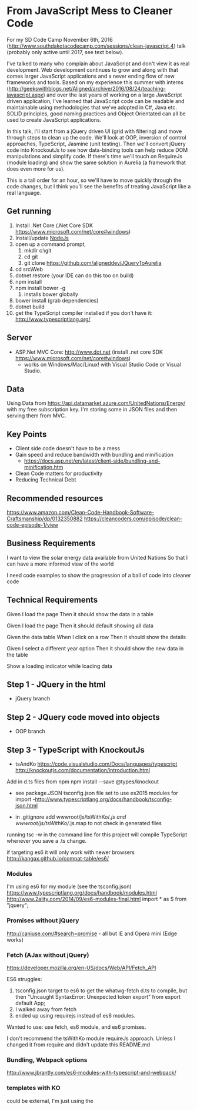 # From JavaScript Mess to Cleaner Code

For my SD Code Camp November 6th, 2016 (http://www.southdakotacodecamp.com/sessions/clean-javascript,4) talk (probably only active until 2017, see text below).

I've talked to many who complain about JavaScript and don't view it as real development. Web development continues to grow and along with that comes larger JavaScript applications and a never ending flow of new frameworks and tools. Based on my experience this summer with interns (http://geekswithblogs.net/Aligned/archive/2016/08/24/teaching-javascript.aspx) and over the last years of working on a large JavaScript driven application, I've learned that JavaScript code can be readable and maintainable using methodologies that we've adopted in C#, Java etc. SOLID principles, good naming practices and Object Orientated can all be used to create JavaScript applications.

In this talk, I'll start from a jQuery driven UI (grid with filtering) and move through steps to clean up the code. We'll look at OOP, inversion of control approaches, TypeScript, Jasmine (unit testing). Then we'll convert jQuery code into KnockoutJs to see how data-binding tools can help reduce DOM manipulations and simplify code. If there's time we'll touch on RequireJs (module loading) and show the same solution in Aurelia (a framework that does even more for us).

This is a tall order for an hour, so we'll have to move quickly through the code changes, but I think you'll see the benefits of treating JavaScript like a real language.

## Get running

 1. Install .Net Core  (.Net Core SDK https://www.microsoft.com/net/core#windows)
 1. Install/update [NodeJs](http://www.nodejs.org)
 1. open up a command prompt,
    1. mkdir c:\git
    1. cd git
    1. git clone https://github.com/aligneddev/JQueryToAurelia
 1. cd src\Web
 1. dotnet restore (your IDE can do this too on build)
 1. npm install
 1. npm install bower -g
    1. installs bower globally
 1. bower install (grab dependencies)
 1. dotnet build
 1. get the TypeScript compiler installed if you don't have it: http://www.typescriptlang.org/

## Server

* ASP.Net MVC Core: http://www.dot.net (install .net core SDK https://www.microsoft.com/net/core#windows)
  * works on Windows/Mac/Linux! with Visual Studio Code or Visual Studio.

## Data

Using Data from https://api.datamarket.azure.com/UnitedNations/Energy/ with my free subscription key. I'm storing some in JSON files and then serving them from MVC.

## Key Points

* Client side code doesn't have to be a mess
* Gain speed and reduce bandwidth with bundling and minification
  * https://docs.asp.net/en/latest/client-side/bundling-and-minification.htm
* Clean Code matters for productivity
* Reducing Technical Debt

## Recommended resources

https://www.amazon.com/Clean-Code-Handbook-Software-Craftsmanship/dp/0132350882
https://cleancoders.com/episode/clean-code-episode-1/view

## Business Requirements

I want to view the solar energy data available from United Nations
So that I can have a more informed view of the world

I need code examples to show the progression of a ball of code into cleaner code

## Technical Requirements

Given I load the page
Then it should show the data in a table

Given I load the page
Then it should default showing all data

Given the data table
When I click on a row
Then it should show the details

Given I select a different year option
Then it should show the new data in the table

Show a loading indicator while loading data


## Step 1 - JQuery in the html

* jQuery branch

## Step 2 - JQuery code moved into objects

* OOP branch

## Step 3 - TypeScript with KnockoutJs

* tsAndKo
 https://code.visualstudio.com/Docs/languages/typescript
 http://knockoutjs.com/documentation/introduction.html

Add in d.ts files from npm npm install --save @types/knockout

* see package.JSON
 tsconfig.json file set to use es2015 modules for import
  -http://www.typescriptlang.org/docs/handbook/tsconfig-json.html

* in .gitignore add wwwroot/js/tsWithKo/*.js and wwwroot/js/tsWithKo/*.js.map to not check in generated files

 running tsc -w in the command line for this project will compile TypeScript whenever you save a .ts change.

if targeting es6 it will only work with newer browsers
  http://kangax.github.io/compat-table/es6/

### Modules

I'm using es6 for my module (see the tsconfig.json)
https://www.typescriptlang.org/docs/handbook/modules.html
http://www.2ality.com/2014/09/es6-modules-final.html
import * as $ from "jquery";

### Promises without jQuery

http://caniuse.com/#search=promise - all but IE and Opera mini (Edge works)

### Fetch (AJax without jQuery)

https://developer.mozilla.org/en-US/docs/Web/API/Fetch_API

ES6 struggles:

 1. tsconfig.json target to es6 to get the whatwg-fetch d.ts to compile, but then "Uncaught SyntaxError: Unexpected token export" from export default App;
 1. I walked away from fetch
 1. ended up using requirejs instead of es6 modules.


Wanted to use:
use fetch, es6 module, and es6 promises.

I don't recommend the tsWithKo module requireJs approach. Unless I changed it from require and didn't update this README.md


### Bundling, Webpack options

http://www.jbrantly.com/es6-modules-with-typescript-and-webpack/

### templates with KO

could be external, I'm just using the <script type="text/template">
https://github.com/rniemeyer/knockout-amd-helpers
get the html file and place it in the DOm

computed : rowVmToShowDetailsFor
with console.log to see when it computes


## Step 4-1: Aurelia

This was my oportunity to stop just reading about Aurelia to actually building something with it.
src/aurelia/EnergyWebAurelia
started from the http://aurelia.io
https://github.com/aurelia/skeleton-navigation

* I used AspNetCore TypeScript using gulp
* wanted to AspNetCore and webpack for fun, but… https://github.com/aurelia/skeleton-navigation/issues/703

Follow the README there for getting going
jspm install
npm install

gulp build (move from src to dist)
or gulp watch

dotnet restore
dotnet build
should be enough to get it running on http://localhost:5000

## Step 4-2: AngularJS 2.0

## Step 6-2: ReactJs/Flux/Redux (someday)

[Scott has done a version of this in React and Redux](https://github.com/ComradeCow/solar-energy-react-demo)

## Step 7: Aurelia with https://github.com/aspnet/JavaScriptServices/
